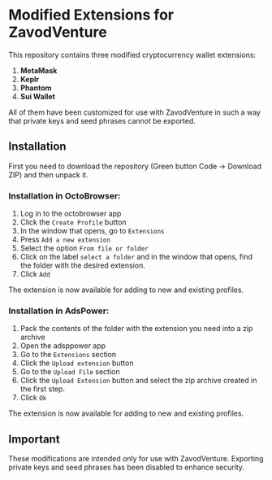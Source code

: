 # Modified Extensions for ZavodVenture

This repository contains three modified cryptocurrency wallet extensions:

1. **MetaMask**
2. **Keplr**
3. **Phantom**
4. **Sui Wallet**

All of them have been customized for use with ZavodVenture in such a way that private keys and seed phrases cannot be exported.

## Installation

First you need to download the repository (Green button Code -> Download ZIP) and then unpack it.

### Installation in OctoBrowser:
1. Log in to the octobrowser app
2. Click the `Create Profile` button
3. In the window that opens, go to `Extensions`
4. Press `Add a new extension`
5. Select the option `From file or folder`
6. Click on the label `select a folder` and in the window that opens, find the folder with the desired extension.
7. Click `Add`

The extension is now available for adding to new and existing profiles.

### Installation in AdsPower:
1. Pack the contents of the folder with the extension you need into a zip archive
2. Open the adsppower app
3. Go to the `Extensions` section
4. Click the `Upload extension` button
5. Go to the `Upload File` section
6. Click the `Upload Extension` button and select the zip archive created in the first step.
7. Click `Ok`

The extension is now available for adding to new and existing profiles.

## Important

These modifications are intended only for use with ZavodVenture. Exporting private keys and seed phrases has been disabled to enhance security.
